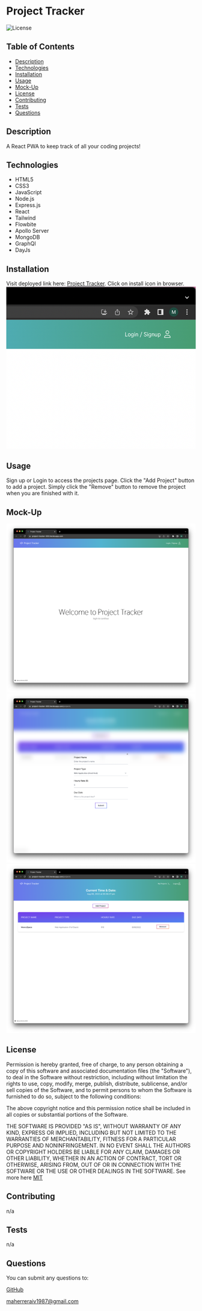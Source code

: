 # Project Tracker

![License](https://img.shields.io/badge/License-MIT-yellow.svg)

## Table of Contents

-   [Description](#description)
-   [Technologies](#technologies)
-   [Installation](#installation)
-   [Usage](#usage)
-   [Mock-Up](#mock-up)
-   [License](#license)
-   [Contributing](#contributing)
-   [Tests](#tests)
-   [Questions](#questions)

## Description

A React PWA to keep track of all your coding projects!

## Technologies

-   HTML5
-   CSS3
-   JavaScript
-   Node.js
-   Express.js
-   React
-   Tailwind
-   Flowbite
-   Apollo Server
-   MongoDB
-   GraphQl
-   DayJs

## Installation

Visit deployed link here: [Project Tracker](https://project-tracker-303.herokuapp.com/). Click on install icon in browser.
![Screenshot of Project Tracker install button](./assets/images/ptss2.png)

## Usage

Sign up or Login to access the projects page. Click the "Add Project" button to add a project. Simply click the "Remove" button to remove the project when you are finished with it.

## Mock-Up

![Screenshot of Project Tracker](./assets/images/ptss1.png)
![Screenshot of Project Tracker](./assets/images/ptss4.png)
![Screenshot of Project Tracker](./assets/images/ptss3.png)

## License

Permission is hereby granted, free of charge, to any person obtaining a copy of this software and associated
documentation files (the "Software"), to deal in the Software without restriction, including without limitation the rights
to use, copy, modify, merge, publish, distribute, sublicense, and/or sell copies of the Software, and to permit persons to
whom the Software is furnished to do so, subject to the following conditions:

The above copyright notice and this permission notice shall be included in all copies or substantial portions of the Software.

THE SOFTWARE IS PROVIDED "AS IS", WITHOUT WARRANTY OF ANY KIND, EXPRESS OR IMPLIED,
INCLUDING BUT NOT LIMITED TO THE WARRANTIES OF MERCHANTABILITY, FITNESS FOR A PARTICULAR
PURPOSE AND NONINFRINGEMENT. IN NO EVENT SHALL THE AUTHORS OR COPYRIGHT HOLDERS BE LIABLE
FOR ANY CLAIM, DAMAGES OR OTHER LIABILITY, WHETHER IN AN ACTION OF CONTRACT, TORT OR
OTHERWISE, ARISING FROM, OUT OF OR IN CONNECTION WITH THE SOFTWARE OR THE USE OR OTHER
DEALINGS IN THE SOFTWARE. See more here [MIT](https://opensource.org/licenses/MIT)

## Contributing

n/a

## Tests

n/a

## Questions

You can submit any questions to:

[GitHub](https://github.com/mahiv87)

maherreraiv1987@gmail.com
